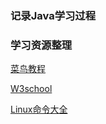 ### 记录Java学习过程
### 学习资源整理

[菜鸟教程](http://www.runoob.com/)

[W3school](http://www.w3school.com.cn/)

[Linux命令大全](http://man.linuxde.net/)


